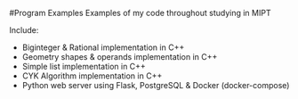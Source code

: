 #Program Examples
Examples of my code throughout studying in MIPT

Include:
* Biginteger & Rational implementation in C++
* Geometry shapes & operands implementation in C++
* Simple list implementation in C++
* CYK Algorithm implementation in C++
* Python web server using Flask, PostgreSQL & Docker (docker-compose)
